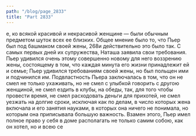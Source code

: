 ```yaml
---
path: "/blog/page_2833"
title: "Part 2833"
---
```


е, ко всякой красивой и некрасивой женщине — были обычным предметом шуток всех ее близких. Общее мнение было то, что Пьер был под башмаком своей жены, 268и действительно это было так. С самых первых дней их супружества, Наташа заявила свои требования. Пьер удивился очень этому совершенно новому для него воззрению жены, состоящему в том, что каждая минута его жизни принадлежит ей и семье; Пьер удивился требованиям своей жены, но был польщен ими и подчинился им.
Подвластность Пьера заключалась в том, что он не смел не только ухаживать, но не смел с улыбкой говорить с другою женщиной, не смел ездить в клубы, на обеды, так, для того чтобы провести время, не смел расходовать деньги для прихотей, не смел уезжать на долгие сроки, исключая как по делам, в число которых жена включала и его занятия науками, в которых она ничего не понимала, но которым она приписывала большую важность. Взамен этого, Пьер имел полное право у себя в доме располагать не только самим собою, как он хотел, но и всею се
